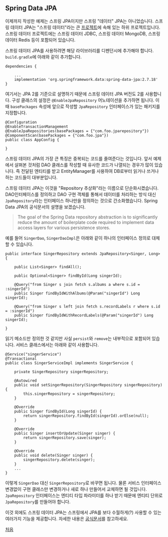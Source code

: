 ## Spring Data JPA

이제까지 작성한 예제는 스프링 JPA이지만 스프링 "데이터" JPA는 아니었습니다. 스프링 데이터 JPA는 "스프링 데이터"라는 큰 [프로젝트](https://spring.io/projects/spring-data)에 속해 있는 하위 프로젝트입니다. 스프링 데이터 프로젝트에는 스프링 데이터 JDBC, 스프링 데이터 MongoDB, 스프링 데이터 Redis 등이 포함되어 있습니다.

스프링 데이터 JPA를 사용하려면 해당 라이브러리를 디펜던시에 추가해야 합니다. `build.gradle`에 아래와 같이 추가합니다.

```
dependencies {
    
    ...
    implementation 'org.springframework.data:spring-data-jpa:2.7.18'
}
```

여기서는 JPA 2를 기준으로 설명하기 때문에 스프링 데이터 JPA 버전도 2를 사용합니다. 구성 클래스의 설정은 `@EnableJpaRepository` 어노테이션을 추가하면 됩니다. 이때 `basePackages` 속성에 앞으로 작성할 `JpaRepository` 인터페이스가 있는 패키지를 지정합니다.

```
@Configuration
@EnableTransactionManagement
@EnableJpaRepositories(basePackages = {"com.foo.jparepository"})
@ComponentScan(basePackages = {"com.foo.jpa"})
public class AppConfig {

}
```

스프링 데이터 JPA의 가장 큰 특징은 중복되는 코드를 줄여준다는 것입니다. 앞서 예제에서 살펴본 것처럼 DAO 클래스를 작성할 때 유사한 코드가 나열되는 경우가 많이 있습니다. 즉 전달된 엔티티를 받고 EntityManager를 사용하여 DB로부터 읽거나 쓰거나 하는 코드들이 대부분입니다. 

스프링 데이터 JPA는 이것을 "Repository 추상화"라는 이름으로 단순화시켰습니다. DAO인터페이스를 정의하고 DAO 구현 객체를 통해서 데이터를 처리하는 방식 대신 `JpaRepository`라는 인터페이스 하나만을 정의하는 것으로 간소화했습니다. Spring Data JPA의 공식문서의 설명을 보겠습니다.

>The goal of the Spring Data repository abstraction is to significantly reduce the amount of boilerplate code required to implement data access layers for various persistence stores.

예를 들어 `SingerDao`, `SingerDaoImpl`은 아래와 같이 하나의 인터페이스 정의로 대체할 수 있습니다.

```
public interface SingerRepository extends JpaRepository<Singer, Long> {	
	
	public List<Singer> findAll();
	
	public Optional<Singer> findById(Long singerId);
	
	@Query("from Singer s join fetch s.albums a where s.id = :singerId")
	public Singer findByIdWithAlbums(@Param("singerId") Long singerId);
	
	@Query("from Singer s left join fetch s.recordLabels r where s.id = :singerId")
	public Singer findByIdWithRecordLabels(@Param("singerId") Long singerId);
	
}
```
읽기 메소드만 정의한 것 같지만 사실 `persist`와 `remove`는 내부적으로 포함되어 있습니다. 서비스 클래스에서는 아래와 같이 사용합니다.

```
@Service("singerService")
@Transactional
public class SingerServiceImpl implements SingerService {

    private SingerRepository singerRepository;
	
    @Autowired
    public void setSingerRepository(SingerRepository singerRepository) {
        this.singerRepository = singerRepository;
    }

    @Override
    public Singer findById(Long singerId) {		
	    return singerRepository.findById(singerId).orElse(null);
    }

    @Override
    public Singer insertOrUpdate(Singer singer) {
        return singerRepository.save(singer);
    }

    @Override
    public void delete(Singer singer) {
        singerRepository.delete(singer);		
    }
    ...
}
```

이렇게 `SingerDao` 대신 `SingerRepository`로 바꾸면 됩니다. 물론 서비스 인터페이스 변경없이 구현 클래스만 변경하거나 새로 하나 만들어서 교체하면 될 것입니다. `JpaRepository` 인터페이스는 엔티티 타입 파라미터를 하나 받기 때문에 엔티티 단위로 `JpaRepository`를 만들어야 합니다.

이것 외에도 스프링 데이터 JPA는 스프링에서 JPA를 보다 수월하게(?) 사용할 수 있는 여러가지 기능을 제공합니다. 자세한 내용은 [공식문서](https://docs.spring.io/spring-data/jpa/docs/2.7.x/reference/html/)를 참고하세요.


[처음](../README.md)
